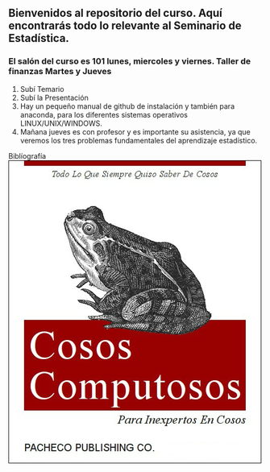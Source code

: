 ## Bienvenidos al repositorio del curso. Aquí encontrarás todo lo relevante al Seminario de Estadística.

### El salón del curso es 101 lunes, miercoles y viernes. Taller de finanzas Martes y Jueves

1. Subí Temario
2. Subí la Presentación
3. Hay un pequeño manual de github de instalación y también para anaconda, para los diferentes sistemas operativos LINUX/UNIX/WINDOWS.
4. Mañana jueves es con profesor y es importante su asistencia, ya que veremos los tres problemas fundamentales del aprendizaje estadístico.


Biblíografía 
![Cosos](cosos-computosos.jpg)
